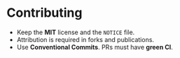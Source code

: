 # Contributing

- Keep the **MIT** license and the `NOTICE` file.
- Attribution is required in forks and publications.
- Use **Conventional Commits**. PRs must have **green CI**.
